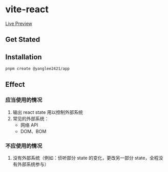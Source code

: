 # vite-react

[Live Preview](https://yanglee2421.github.io/react-antd)

## Get Stated

## Installation

```bash
pnpm create @yanglee2421/app
```

## Effect

### 应当使用的情况

1. 输出 react state 用以控制外部系统
2. 常见的外部系统：
   - 网络 API
   - DOM、BOM

### 不应使用的情况

1. 没有外部系统（例如：侦听部分 state 的变化，更改另一部分 state，全程没有外部系统参与）
